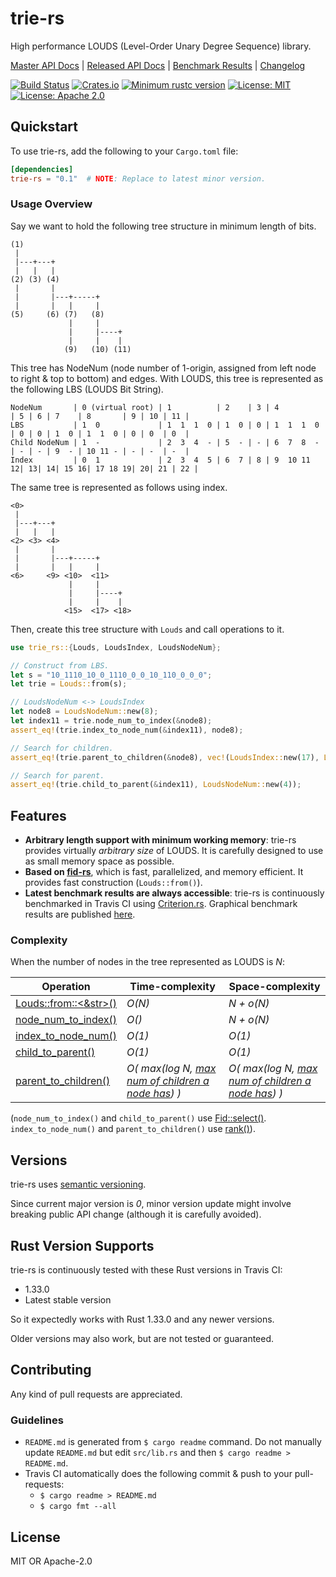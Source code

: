 # trie-rs

High performance LOUDS (Level-Order Unary Degree Sequence) library.

[Master API Docs](https://laysakura.github.io/trie-rs/trie_rs/)
|
[Released API Docs](https://docs.rs/crate/trie-rs)
|
[Benchmark Results](https://laysakura.github.io/trie-rs/criterion/report/)
|
[Changelog](https://github.com/laysakura/trie-rs/blob/master/CHANGELOG.md)

[![Build Status](https://travis-ci.com/laysakura/trie-rs.svg?branch=master)](https://travis-ci.com/laysakura/trie-rs)
[![Crates.io](https://img.shields.io/crates/v/trie-rs.svg)](https://crates.io/crates/trie-rs)
[![Minimum rustc version](https://img.shields.io/badge/rustc-1.33+-lightgray.svg)](https://github.com/laysakura/trie-rs#rust-version-supports)
[![License: MIT](https://img.shields.io/badge/license-MIT-blue.svg)](https://github.com/laysakura/trie-rs/blob/master/LICENSE-MIT)
[![License: Apache 2.0](https://img.shields.io/badge/license-Apache_2.0-blue.svg)](https://github.com/laysakura/trie-rs/blob/master/LICENSE-APACHE)

## Quickstart

To use trie-rs, add the following to your `Cargo.toml` file:

```toml
[dependencies]
trie-rs = "0.1"  # NOTE: Replace to latest minor version.
```

### Usage Overview
Say we want to hold the following tree structure in minimum length of bits.

```
(1)
 |
 |---+---+
 |   |   |
(2) (3) (4)
 |       |
 |       |---+-----+
 |       |   |     |
(5)     (6) (7)   (8)
             |     |
             |     |----+
             |     |    |
            (9)   (10) (11)
```

This tree has NodeNum (node number of 1-origin, assigned from left node to right & top to bottom) and edges.
With LOUDS, this tree is represented as the following LBS (LOUDS Bit String).

```
NodeNum       | 0 (virtual root) | 1          | 2    | 3 | 4          | 5 | 6 | 7    | 8       | 9 | 10 | 11 |
LBS           | 1  0             | 1  1  1  0 | 1  0 | 0 | 1  1  1  0 | 0 | 0 | 1  0 | 1  1  0 | 0 | 0  | 0  |
Child NodeNum | 1  -             | 2  3  4  - | 5  - | - | 6  7  8  - | - | - | 9  - | 10 11 - | - | -  | -  |
Index         | 0  1             | 2  3  4  5 | 6  7 | 8 | 9  10 11 12| 13| 14| 15 16| 17 18 19| 20| 21 | 22 |
```

The same tree is represented as follows using index.

```
<0>
 |
 |---+---+
 |   |   |
<2> <3> <4>
 |       |
 |       |---+-----+
 |       |   |     |
<6>     <9> <10>  <11>
             |     |
             |     |----+
             |     |    |
            <15>  <17> <18>
```

Then, create this tree structure with `Louds` and call operations to it.

```rust
use trie_rs::{Louds, LoudsIndex, LoudsNodeNum};

// Construct from LBS.
let s = "10_1110_10_0_1110_0_0_10_110_0_0_0";
let trie = Louds::from(s);

// LoudsNodeNum <-> LoudsIndex
let node8 = LoudsNodeNum::new(8);
let index11 = trie.node_num_to_index(&node8);
assert_eq!(trie.index_to_node_num(&index11), node8);

// Search for children.
assert_eq!(trie.parent_to_children(&node8), vec!(LoudsIndex::new(17), LoudsIndex::new(18)));

// Search for parent.
assert_eq!(trie.child_to_parent(&index11), LoudsNodeNum::new(4));
```

## Features
- **Arbitrary length support with minimum working memory**: trie-rs provides virtually _arbitrary size_ of LOUDS. It is carefully designed to use as small memory space as possible.
- **Based on [fid-rs](https://crates.io/crates/fid-rs)**, which is fast, parallelized, and memory efficient. It provides fast construction (`Louds::from()`).
- **Latest benchmark results are always accessible**: trie-rs is continuously benchmarked in Travis CI using [Criterion.rs](https://crates.io/crates/criterion). Graphical benchmark results are published [here](https://laysakura.github.io/trie-rs/criterion/report/).

### Complexity
When the number of nodes in the tree represented as LOUDS is _N_:

| Operation | Time-complexity | Space-complexity |
|-----------|-----------------|------------------|
| [Louds::from::<&str>()](https://laysakura.github.io/trie-rs/trie_rs/trie/struct.trie.html#implementations) | _O(N)_ | _N + o(N)_ |
| [node_num_to_index()](https://laysakura.github.io/trie-rs/trie_rs/struct.Louds.html#method.node_num_to_index) | _O()_ | _N + o(N)_ |
| [index_to_node_num()](https://laysakura.github.io/trie-rs/trie_rs/trie/struct.Louds.html#method.index_to_node_num) | _O(1)_ | _O(1)_ |
| [child_to_parent()](https://laysakura.github.io/trie-rs/trie_rs/trie/struct.Louds.html#method.child_to_parent) | _O(1)_ | _O(1)_ |
| [parent_to_children()](https://laysakura.github.io/trie-rs/trie_rs/trie/struct.Louds.html#method.parent_to_children) | _O( max(log N, <u>max num of children a node has</u>) )_ | _O( max(log N, <u>max num of children a node has</u>) )_ |

(`node_num_to_index()` and `child_to_parent()` use [Fid::select()](https://laysakura.github.io/fid-rs/fid_rs/fid/struct.Fid.html#method.select). `index_to_node_num()` and `parent_to_children()` use [rank()](https://laysakura.github.io/fid-rs/fid_rs/fid/struct.Fid.html#method.rank)).

## Versions
trie-rs uses [semantic versioning](http://semver.org/spec/v2.0.0.html).

Since current major version is _0_, minor version update might involve breaking public API change (although it is carefully avoided).

## Rust Version Supports

trie-rs is continuously tested with these Rust versions in Travis CI:

- 1.33.0
- Latest stable version

So it expectedly works with Rust 1.33.0 and any newer versions.

Older versions may also work, but are not tested or guaranteed.

## Contributing

Any kind of pull requests are appreciated.

### Guidelines

- `README.md` is generated from `$ cargo readme` command. Do not manually update `README.md` but edit `src/lib.rs` and then `$ cargo readme > README.md`.
- Travis CI automatically does the following commit & push to your pull-requests:
    - `$ cargo readme > README.md`
    - `$ cargo fmt --all`

## License

MIT OR Apache-2.0
